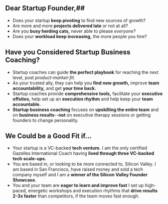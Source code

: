 ## Dear Startup Founder,##

* Does your startup **keep pivoting** to find new sources of growth?
* Are more and more **projects delivered late** or not at all?
* Are you **busy herding cats,** never able to please _everyone?_
* Does your **workload keep increasing,** the more people you hire?

## Have you Considered Startup Business Coaching? ##

* Startup coaches can guide  **the perfect playbook** for reaching the next level, post _product-market-fit_.
* As your trusted ally, they can help you **find new growth,** improve **team accountability,** and get **your time back.**
* Startup coaches provide **comprehensive tools,** facilitate your **executive offsites,** help set up an **execution rhythm** and help keep your **team accountable.**
* **Startup business coaching** focuses on **upskilling the entire team** and on **business results**--**not** on executive therapy sessions or getting founders to change personality.

## We Could be a Good Fit if... ##

* Your startup is a VC-backed <b>tech venture.</b> I am the only certified <!--a_gazelles.md-->Gazelles International Coach having **lived through three VC-backed tech scale-ups.**
* You are based in, or looking to be more connected to, Silicon Valley. I am based in San Francisco, have raised money and sold a tech company myself and I am a **winner of the Silicon Valley Founder Showcase.**
* You and your team are **eager to learn and improve fast** I set up high-paced, energetic workshops and execution rhythms that **drive results 2-3x faster** than competitors, if the team moves fast enough.
